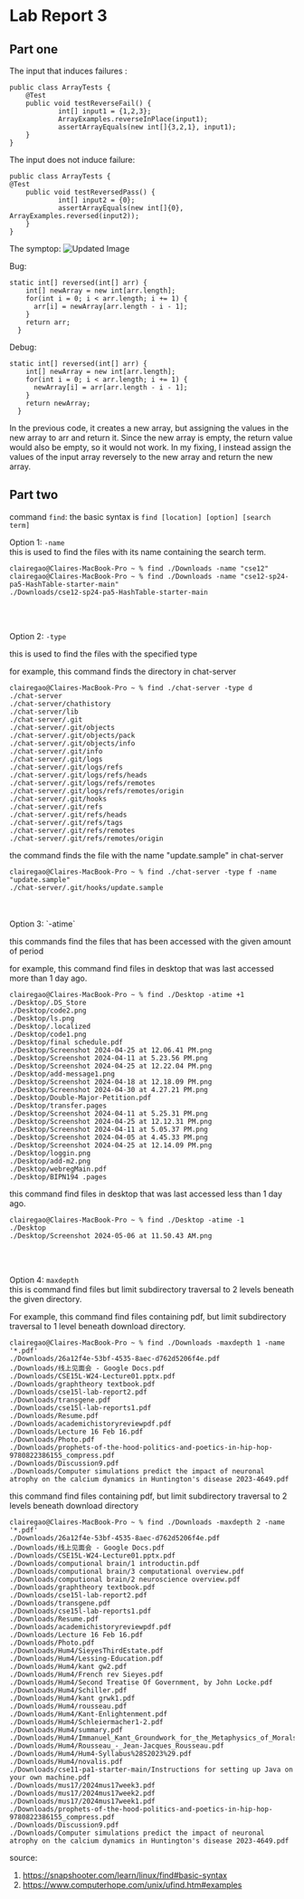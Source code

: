 <h1>Lab Report 3</h1>

<h2>Part one</h2>

The input that induces failures :
```
public class ArrayTests {
	@Test 
	public void testReverseFail() {
    		int[] input1 = {1,2,3};
    		ArrayExamples.reverseInPlace(input1);
    		assertArrayEquals(new int[]{3,2,1}, input1);
	}
}
```

The input does not induce failure:

```
public class ArrayTests {
@Test
	public void testReversedPass() {
    		int[] input2 = {0};
    		assertArrayEquals(new int[]{0}, ArrayExamples.reversed(input2));
  	}
}
```

The symptop: 
![Updated Image](terminal.png)

Bug:
```
static int[] reversed(int[] arr) {
    int[] newArray = new int[arr.length];
    for(int i = 0; i < arr.length; i += 1) {
      arr[i] = newArray[arr.length - i - 1];
    }
    return arr;
  }
```

Debug:
```
static int[] reversed(int[] arr) {
    int[] newArray = new int[arr.length];
    for(int i = 0; i < arr.length; i += 1) {
      newArray[i] = arr[arr.length - i - 1];
    }
    return newArray;
  }
```
In the previous code, it creates a new array, but assigning the values in the new array to arr and return it. Since the new array is empty, the return value would also be empty, so it would not work. In my fixing, I instead assign the values of the input array reversely to the new array and return the new array. 

<h2>Part two</h2>

command `find`: </n>
the basic syntax is `find [location] [option] [search term]` 
</n>

Option 1: `-name` 
<br>
this is used to find the files with its name containing the search term.

```
clairegao@Claires-MacBook-Pro ~ % find ./Downloads -name "cse12"
clairegao@Claires-MacBook-Pro ~ % find ./Downloads -name "cse12-sp24-pa5-HashTable-starter-main"
./Downloads/cse12-sp24-pa5-HashTable-starter-main
```
<br>
<br>
  
Option 2: `-type`
 <br>

this is used to find the files with the specified type

for example, this command finds the directory in chat-server 
```
clairegao@Claires-MacBook-Pro ~ % find ./chat-server -type d 
./chat-server
./chat-server/chathistory
./chat-server/lib
./chat-server/.git
./chat-server/.git/objects
./chat-server/.git/objects/pack
./chat-server/.git/objects/info
./chat-server/.git/info
./chat-server/.git/logs
./chat-server/.git/logs/refs
./chat-server/.git/logs/refs/heads
./chat-server/.git/logs/refs/remotes
./chat-server/.git/logs/refs/remotes/origin
./chat-server/.git/hooks
./chat-server/.git/refs
./chat-server/.git/refs/heads
./chat-server/.git/refs/tags
./chat-server/.git/refs/remotes
./chat-server/.git/refs/remotes/origin
```

the command finds the file with the name "update.sample" in chat-server
```
clairegao@Claires-MacBook-Pro ~ % find ./chat-server -type f -name "update.sample" 
./chat-server/.git/hooks/update.sample
```
 <br>
<br>
Option 3: `-atime`
 <br>

this commands find the files that has been accessed with the given amount of period

for example, this command find files in desktop that was last accessed more than 1 day ago.
```
clairegao@Claires-MacBook-Pro ~ % find ./Desktop -atime +1
./Desktop/.DS_Store
./Desktop/code2.png
./Desktop/ls.png
./Desktop/.localized
./Desktop/code1.png
./Desktop/final schedule.pdf
./Desktop/Screenshot 2024-04-25 at 12.06.41 PM.png
./Desktop/Screenshot 2024-04-11 at 5.23.56 PM.png
./Desktop/Screenshot 2024-04-25 at 12.22.04 PM.png
./Desktop/add-message1.png
./Desktop/Screenshot 2024-04-18 at 12.18.09 PM.png
./Desktop/Screenshot 2024-04-30 at 4.27.21 PM.png
./Desktop/Double-Major-Petition.pdf
./Desktop/transfer.pages
./Desktop/Screenshot 2024-04-11 at 5.25.31 PM.png
./Desktop/Screenshot 2024-04-25 at 12.12.31 PM.png
./Desktop/Screenshot 2024-04-11 at 5.05.37 PM.png
./Desktop/Screenshot 2024-04-05 at 4.45.33 PM.png
./Desktop/Screenshot 2024-04-25 at 12.14.09 PM.png
./Desktop/loggin.png
./Desktop/add-m2.png
./Desktop/webregMain.pdf
./Desktop/BIPN194 .pages
```

this command find files in desktop that was last accessed less than 1 day ago.
```
clairegao@Claires-MacBook-Pro ~ % find ./Desktop -atime -1
./Desktop
./Desktop/Screenshot 2024-05-06 at 11.50.43 AM.png
```
 <br>
  <br>
  
Option 4: `maxdepth`
<br>
this is command find files but limit subdirectory traversal to 2 levels beneath the given directory.</n>

For example, this command find files containing pdf, but limit subdirectory traversal to 1 level beneath download directory. 
```
clairegao@Claires-MacBook-Pro ~ % find ./Downloads -maxdepth 1 -name '*.pdf' 
./Downloads/26a12f4e-53bf-4535-8aec-d762d5206f4e.pdf
./Downloads/线上见面会 - Google Docs.pdf
./Downloads/CSE15L-W24-Lecture01.pptx.pdf
./Downloads/graphtheory textbook.pdf
./Downloads/cse15l-lab-report2.pdf
./Downloads/transgene.pdf
./Downloads/cse15l-lab-reports1.pdf
./Downloads/Resume.pdf
./Downloads/academichistoryreviewpdf.pdf
./Downloads/Lecture 16 Feb 16.pdf
./Downloads/Photo.pdf
./Downloads/prophets-of-the-hood-politics-and-poetics-in-hip-hop-9780822386155_compress.pdf
./Downloads/Discussion9.pdf
./Downloads/Computer simulations predict the impact of neuronal atrophy on the calcium dynamics in Huntington's disease 2023-4649.pdf
```

this command find files containing pdf, but limit subdirectory traversal to 2 levels beneath download directory
```
clairegao@Claires-MacBook-Pro ~ % find ./Downloads -maxdepth 2 -name '*.pdf'
./Downloads/26a12f4e-53bf-4535-8aec-d762d5206f4e.pdf
./Downloads/线上见面会 - Google Docs.pdf
./Downloads/CSE15L-W24-Lecture01.pptx.pdf
./Downloads/computional brain/1 introductin.pdf
./Downloads/computional brain/3 computational overview.pdf
./Downloads/computional brain/2 neuroscience overview.pdf
./Downloads/graphtheory textbook.pdf
./Downloads/cse15l-lab-report2.pdf
./Downloads/transgene.pdf
./Downloads/cse15l-lab-reports1.pdf
./Downloads/Resume.pdf
./Downloads/academichistoryreviewpdf.pdf
./Downloads/Lecture 16 Feb 16.pdf
./Downloads/Photo.pdf
./Downloads/Hum4/SieyesThirdEstate.pdf
./Downloads/Hum4/Lessing-Education.pdf
./Downloads/Hum4/kant gw2.pdf
./Downloads/Hum4/French rev Sieyes.pdf
./Downloads/Hum4/Second Treatise Of Government, by John Locke.pdf
./Downloads/Hum4/Schiller.pdf
./Downloads/Hum4/kant grwk1.pdf
./Downloads/Hum4/rousseau.pdf
./Downloads/Hum4/Kant-Enlightenment.pdf
./Downloads/Hum4/Schleiermacher1-2.pdf
./Downloads/Hum4/summary.pdf
./Downloads/Hum4/Immanuel_Kant_Groundwork_for_the_Metaphysics_of_Morals_1785.pdf
./Downloads/Hum4/Rousseau_-_Jean-Jacques_Rousseau.pdf
./Downloads/Hum4/Hum4-Syllabus%28S2023%29.pdf
./Downloads/Hum4/novalis.pdf
./Downloads/cse11-pa1-starter-main/Instructions for setting up Java on your own machine.pdf
./Downloads/mus17/2024mus17week3.pdf
./Downloads/mus17/2024mus17week2.pdf
./Downloads/mus17/2024mus17week1.pdf
./Downloads/prophets-of-the-hood-politics-and-poetics-in-hip-hop-9780822386155_compress.pdf
./Downloads/Discussion9.pdf
./Downloads/Computer simulations predict the impact of neuronal atrophy on the calcium dynamics in Huntington's disease 2023-4649.pdf
```

source: 
1. https://snapshooter.com/learn/linux/find#basic-syntax
2. https://www.computerhope.com/unix/ufind.htm#examples

